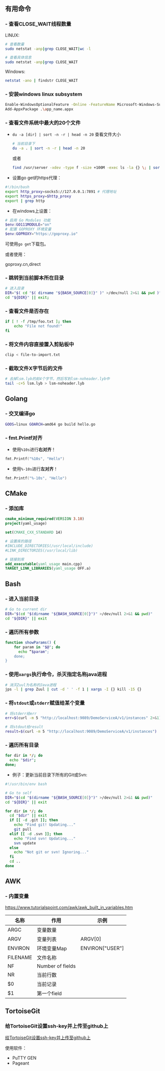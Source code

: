 ## 有用命令

### - 查看CLOSE_WAIT线程数量

LINUX:

```bash
# 查看数量
sudo netstat -anp|grep CLOSE_WAIT|wc -l

# 查看具体信息
sudo netstat -anp|grep CLOSE_WAIT
```

Windows:

```bash
netstat -ano | findstr CLOSE_WAIT
```

### - 安装windows linux subsystem

```bash
Enable-WindowsOptionalFeature -Online -FeatureName Microsoft-Windows-Subsystem-Linux
Add-AppxPackage .\app_name.appx
```

### - 查看文件系统中最大的20个文件

- `du -a [dir] | sort -n -r | head -n 20` 查看文件大小

  ```bash
  # 当前目录下
  du -a . | sort -n -r | head -n 20
  ```


  或者

  ```bash
  find /usr/server -xdev -type f -size +100M -exec ls -la {} \; | sort -rnk 5
  ```

- 设置go get的https代理：

```bash
#!/bin/bash
export http_proxy=socks5://127.0.0.1:7891 # 代理地址
export https_proxy=$http_proxy
export | grep http
```

- 在windows上设置：

```powershell
# 启用 Go Modules 功能
$env:GO111MODULE="on"
# 配置 GOPROXY 环境变量
$env:GOPROXY="https://goproxy.io"
```

可使用`go get`下载包。

或者使用：

goproxy.cn,direct

### - 跳转到当前脚本所在目录

```zsh
# 进入目录
DIR="$( cd "$( dirname "${BASH_SOURCE[0]}" )" >/dev/null 2>&1 && pwd )"
cd "${DIR}" || exit;
```

### - 查看文件是否存在

```zsh
if [ ! -f /tmp/foo.txt ]; then
    echo "File not found!"
fi
```

### - 将文件内容直接置入剪贴板中 

```bash
clip < file-to-import.txt
```

### - 截取文件X字节后的文件

```bash
# 去掉lsm.lyb的前4个字节，然后写到lsm-noheader.lyb中
tail -c+5 lsm.lyb > lsm-noheader.lyb
```



## Golang

### - 交叉编译go

```bash
GOOS=linux GOARCH=amd64 go build hello.go
```

### - fmt.Printf对齐

- 使用`%10s`进行**右对齐**！

```go
fmt.Printf("%10s", "Hello")
```

- 使用`%-10s`进行**左对齐**！

```go
fmt.Printf("%-10s", "Hello")
```



## CMake

### - 添加库

```cmake
cmake_minimum_required(VERSION 3.10)
project(yaml_usage)

set(CMAKE_CXX_STANDARD 14)

# 设置库的路径
#INCLUDE_DIRECTORIES(/usr/local/include)
#LINK_DIRECTORIES(/usr/local/lib)

# 链接到库
add_executable(yaml_usage main.cpp)
TARGET_LINK_LIBRARIES(yaml_usage OFF.a)
```

## Bash

### - 进入当前目录

```bash
# Go to current dir
DIR="$(cd "$(dirname "${BASH_SOURCE[0]}")" >/dev/null 2>&1 && pwd)"
cd "${DIR}" || exit
```

### - 遍历所有参数

```bash
function showParams() {
    for param in "$@"; do
      echo “$param";
    done;
}
```

### - 使用`xargs`执行命令，杀灭指定名称java进程

```bash
# 消灭Zuul为名称的Java进程
jps -l | grep Zuul | cut -d ' ' -f 1 | xargs -I {} kill -15 {}
```

### - 将`stdout`或`stderr`赋值给某个变量

```bash
# 将stderr给err
err=$(curl -m 5 "http://localhost:9089/DemoServiceA/v1/instances" 2>&1)

# 将stdout给result
result=$(curl -m 5 "http://localhost:9089/DemoServiceA/v1/instances")
```

### - 遍历所有目录

```bash
for dir in */; do
  echo "$dir";
done;
```

- 例子：更新当前目录下所有的Git或Svn:

```bash
#!/usr/bin/env bash

# Go to self
DIR="$(cd "$(dirname "${BASH_SOURCE[0]}")" >/dev/null 2>&1 && pwd)"
cd "${DIR}" || exit

for dir in */; do
  cd "$dir" || exit
  if [[ -d .git ]]; then
    echo "Find git! Updating..."
    git pull
  elif [[ -d .svn ]]; then
    echo "Find svn! Updating..."
    svn update
  else
    echo "Not git or svn! Ignoring..."
  fi
  cd ..
done
```

## AWK

### - 内置变量

https://www.tutorialspoint.com/awk/awk_built_in_variables.htm

| 名称     | 作用             | 示例            |
| -------- | ---------------- | --------------- |
| ARGC     | 变量数量         |                 |
| ARGV     | 变量列表         | ARGV[0]         |
| ENVIRON  | 环境变量Map      | ENVIRON["USER"] |
| FILENAME | 文件名称         |                 |
| NF       | Number of fields |                 |
| NR       | 当前行数         |                 |
| $0       | 当前记录         |                 |
| $1       | 第一个field      |                 |

## TortoiseGit

### 给TortoiseGit设置ssh-key并上传至github上

[给TortoiseGit设置ssh-key并上传至github上](https://blog.csdn.net/gnail_oug/article/details/78794339)

使用软件：

- PuTTY GEN
- Pageant